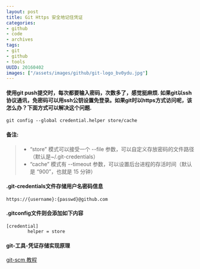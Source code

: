 ```yaml
---
layout: post
title: Git Https 安全地记住凭证 
categories:
- github
- code
- archives
tags:
- git
- github
- tools
UUID: 20160402
images: ["/assets/images/github/git-logo_bv0ydu.jpg"]
---
```


#### 使用git push提交时，每次都要输入密码，次数多了，感觉挺麻烦. 如果git以ssh协议通讯，免密码可以用ssh公钥设置免登录。如果git时以https方式访问呢，该怎么办？下面方式可以解决这个问题.
```
git config --global credential.helper store/cache
```
#### 备注:
> * “store” 模式可以接受一个 --file <path> 参数，可以自定义存放密码的文件路径（默认是~/.git-credentials）
> * “cache” 模式有 --timeout <seconds> 参数，可以设置后台进程的存活时间（默认是 “900”，也就是 15 分钟）

#### .git-credentials文件存储用户名密码信息
```
https://{username}:{passwd}@github.com
```

#### .gitconfig文件则会添加如下内容
```
[credential]
        helper = store
```

#### git-工具-凭证存储实现原理
[git-scm 教程](https://git-scm.com/book/zh/v2/Git-工具-凭证存储)